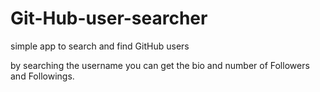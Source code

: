 # Git-Hub-user-searcher


simple app to search and find GitHub users

by searching the username you can get the bio and number of Followers and Followings.
